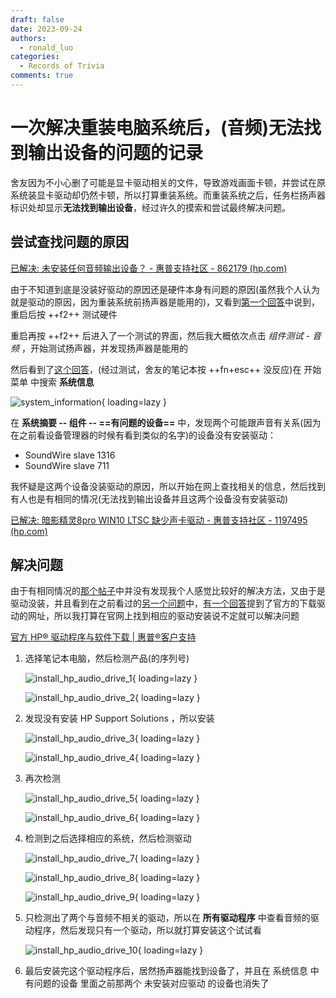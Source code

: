 ```yaml
---
draft: false
date: 2023-09-24
authors:
  - ronald_luo
categories:
  - Records of Trivia
comments: true
---
```


# 一次解决重装电脑系统后，(音频)无法找到输出设备的问题的记录

舍友因为不小心删了可能是显卡驱动相关的文件，导致游戏画面卡顿，并尝试在原系统装显卡驱动却仍然卡顿，所以打算重装系统。而重装系统之后，任务栏扬声器标识处却显示**无法找到输出设备**，经过许久的摸索和尝试最终解决问题。

<!-- more -->

## 尝试查找问题的原因

[已解决: 未安装任何音频输出设备？ - 惠普支持社区 - 862179 (hp.com)](https://h30471.www3.hp.com/t5/bi-ji-ben-dian-nao/wei-an-zhuang-ren-he-yin-pin-shu-chu-she-bei/td-p/862179)

由于不知道到底是没装好驱动的原因还是硬件本身有问题的原因(虽然我个人认为就是驱动的原因，因为重装系统前扬声器是能用的)，又看到[第一个回答](https://h30471.www3.hp.com/t5/bi-ji-ben-dian-nao/wei-an-zhuang-ren-he-yin-pin-shu-chu-she-bei/m-p/862185/highlight/true#M374701)中说到，重启后按 ++f2++ 测试硬件

重启再按 ++f2++ 后进入了一个测试的界面，然后我大概依次点击 *组件测试* - *音频* ，开始测试扬声器，并发现扬声器是能用的

然后看到了[这个回答](https://h30471.www3.hp.com/t5/bi-ji-ben-dian-nao/wei-an-zhuang-ren-he-yin-pin-shu-chu-she-bei/m-p/988926/highlight/true#M411584)，(经过测试，舍友的笔记本按 ++fn+esc++ 没反应)在 开始菜单 中搜索 **系统信息**

![system_information](../images/system_information.png){ loading=lazy }

在 **系统摘要 -- 组件 -- ==有问题的设备==** 中，发现两个可能跟声音有关系(因为在之前看设备管理器的时候有看到类似的名字)的设备没有安装驱动：

-   SoundWire slave 1316
-   SoundWire slave 711

我怀疑是这两个设备没装驱动的原因，所以开始在网上查找相关的信息，然后找到有人也是有相同的情况(无法找到输出设备并且这两个设备没有安装驱动)

[已解决: 暗影精灵8pro WIN10 LTSC 缺少声卡驱动 - 惠普支持社区 - 1197495 (hp.com)](https://h30471.www3.hp.com/t5/you-xi-ben/an-ying-jing-ling8pro-WIN10-LTSC-que-shao-sheng-ka-qu-dong/td-p/1197495)

## 解决问题

由于有相同情况的[那个帖子](https://h30471.www3.hp.com/t5/you-xi-ben/an-ying-jing-ling8pro-WIN10-LTSC-que-shao-sheng-ka-qu-dong/td-p/1197495)中并没有发现我个人感觉比较好的解决方法，又由于是驱动没装，并且看到在之前看过的[另一个问题](https://h30471.www3.hp.com/t5/you-xi-ben/an-ying-jing-ling8-pro/td-p/1193443)中，[有一个回答](https://h30471.www3.hp.com/t5/you-xi-ben/an-ying-jing-ling8-pro/m-p/1193453/highlight/true#M73376)提到了官方的下载驱动的网址，所以我打算在官网上找到相应的驱动安装说不定就可以解决问题

[官方 HP® 驱动程序与软件下载 | 惠普®客户支持](https://support.hp.com/cn-zh/drivers/selfservice)

1.   选择笔记本电脑，然后检测产品(的序列号)

     ![install_hp_audio_drive_1](../images/install_hp_audio_drive_1.png){ loading=lazy }

     ![install_hp_audio_drive_2](../images/install_hp_audio_drive_2.png){ loading=lazy }

2.   发现没有安装 HP Support Solutions ，所以安装

     ![install_hp_audio_drive_3](../images/install_hp_audio_drive_3.png){ loading=lazy }

     ![install_hp_audio_drive_4](../images/install_hp_audio_drive_4.png){ loading=lazy }

3.   再次检测

     ![install_hp_audio_drive_5](../images/install_hp_audio_drive_5.png){ loading=lazy }

     ![install_hp_audio_drive_6](../images/install_hp_audio_drive_6.png){ loading=lazy }

4.   检测到之后选择相应的系统，然后检测驱动

     ![install_hp_audio_drive_7](../images/install_hp_audio_drive_7.png){ loading=lazy }

     ![install_hp_audio_drive_8](../images/install_hp_audio_drive_8.png){ loading=lazy }

     ![install_hp_audio_drive_9](../images/install_hp_audio_drive_9.png){ loading=lazy }

5.   只检测出了两个与音频不相关的驱动，所以在 **所有驱动程序** 中查看音频的驱动程序，然后发现只有一个驱动，所以就打算安装这个试试看

     ![install_hp_audio_drive_10](../images/install_hp_audio_drive_10.png){ loading=lazy }
     
6.   最后安装完这个驱动程序后，居然扬声器能找到设备了，并且在 系统信息 中 有问题的设备 里面之前那两个 未安装对应驱动 的设备也消失了

